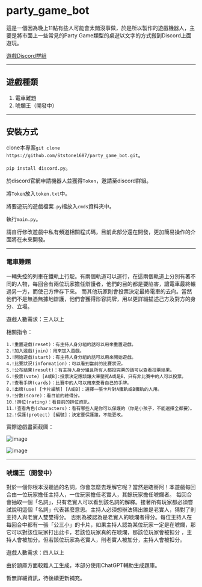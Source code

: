 # party_game_bot

這是一個因為晚上11點有些人可能會太閒沒事做，於是所以製作的遊戲機器人，主要是將市面上一些常見的Party Game類型的桌遊以文字的方式搬到Discord上面遊玩。

[遊戲Discord群組](https://discord.gg/k3WaMK9Apj)

---

## 遊戲種類

1.	電車難題
2.	唬爛王（開發中）

---

## 安裝方式

clone本專案`git clone https://github.com/Ststone1687/party_game_bot.git`。

`pip install discord.py`。

於discord官網申請機器人並獲得`Token`，邀請至discord群組。

將`Token`放入`token.txt`中。

將要遊玩的遊戲檔案`.py`檔放入`cmds`資料夾中。

執行`main.py`。

請自行修改遊戲中私有頻道相關程式碼，目前此部分還在開發，更加簡易操作的介面將在未來開發。

---

### 電車難題

一輛失控的列車在鐵軌上行駛。有兩個軌道可以運行，在這兩個軌道上分別有著不同的人物，每回合有兩位玩家擔任辯護者，他們的目的都是要陷害，讓電車最終輾過另一方，而使己方倖存下來。
而其他玩家則會投票決定最終電車的去向。當然他們不是無憑無據地辯護，他們會獲得形容詞牌，用以更詳細描述己方及對方的身分、立場。

遊戲人數需求：三人以上

相關指令：

```
1.!重置遊戲(reset)：有主持人身分組的話可以用來重置遊戲。
2.!加入遊戲(join)：用來加入遊戲。
3.!開始遊戲(start)：有主持人身分組的話可以用來開始遊戲。
4.!比賽狀況(information)：可以看到當前的比賽狀況。
5.!公布結果(result)：有主持人身分組且所有人都投完票的話可以查看投票結果。
6.!投票(vote) [A或B]:投票決定應該讓火車壓死A或是B，只有非比賽中的人可以投票。
7.!查看手牌(cards)：比賽中的人可以用來查看自己的手牌。
8.!出牌(use) [卡片編號] [A或B]：選擇一張卡片對A鐵軌或B鐵軌的人用。
9.!分數(score)：看目前的總得分。
10.!排位(rating)：看目前的排位資訊。
11.!查看角色(characters)：看有哪些人是你可以保護的（你是小孩子，不能選擇全都要）。
12.!保護(protect) [編號]：決定要保護誰，不能更改。
```

實際遊戲畫面截圖：

![image](https://user-images.githubusercontent.com/60891434/229156756-01dbaca0-6f3d-4cd7-a4c4-54c257766b8d.png)

![image](https://user-images.githubusercontent.com/60891434/229157918-167f239a-5f56-4aaa-9f32-e075959b2819.png)

---

### 唬爛王（開發中）

對於一個你根本沒聽過的名詞，你會怎麼去理解它呢？當然是瞎掰阿！本遊戲每回合由一位玩家擔任主持人，一位玩家擔任老實人，其餘玩家擔任唬爛者。
每回合會抽取一個「名詞」，只有老實人可以看到該名詞的解釋。接著所有玩家都必須嘗試說明這個「名詞」代表甚麼意思。主持人必須想辦法猜出誰是老實人，猜對了則主持人與老實人雙雙得分。
否則為被認為是老實人的唬爛者得分。每位主持人在每回合中都有一張「公三小」的卡片，如果主持人認為某位玩家一定是在唬爛，那它可以對該位玩家打出此卡，若該位玩家真的在唬爛，那該位玩家會被扣分
，主持人會被加分。但若該位玩家為老實人，則老實人被加分，主持人會被扣分。

遊戲人數需求：四人以上

由於題庫方面較難人工生成，本部分使用ChatGPT輔助生成題庫。

暫無詳細資訊，待後續更新補充。
